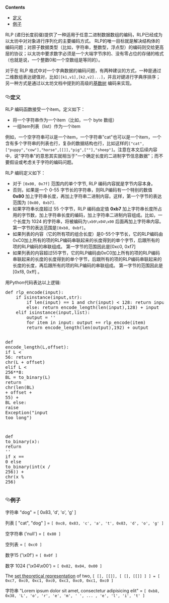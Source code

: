 <!-- TITLE: RLP -->

<p><strong>Contents</strong></p>
<ul>
<li><a href="#%E5%AE%9A%E4%B9%89">定义</a></li>
<li><a href="#%E4%BE%8B%E5%AD%90">例子</a></li>
</ul>

<p>RLP (递归长度前缀)提供了一种适用于任意二进制数据数组的编码，RLP已经成为以太坊中对对象进行序列化的主要编码方式。 RLP的唯一目标就是解决结构体的编码问题；对原子数据类型（比如，字符串，整数型，浮点型）的编码则交给更高层的协议；以太坊中要求数字必须是一个大端字节序的、没有零占位的存储的格式（也就是说，一个整数0和一个空数组是等同的）。</p>
<p>对于在 RLP 格式中对一个字典数据的编码问题，有两种建议的方式，一种是通过二维数组表达键值对，比如<code>[[k1,v1],[k2,v2]...]</code>，并且对键进行字典序排序；另一种方式是通过以太坊文档中提到的高级的<a href="https://github.com/ethereum/wiki/wiki/Patricia-Tree">基数树</a> 编码来实现。</p>
<h3>
<a id="user-content-定义" class="anchor" href="#%E5%AE%9A%E4%B9%89" aria-hidden="true"><svg class="octicon octicon-link" viewbox="0 0 16 16" version="1.1" width="16" height="16" aria-hidden="true"><path fill-rule="evenodd" d="M4 9h1v1H4c-1.5 0-3-1.69-3-3.5S2.55 3 4 3h4c1.45 0 3 1.69 3 3.5 0 1.41-.91 2.72-2 3.25V8.59c.58-.45 1-1.27 1-2.09C10 5.22 8.98 4 8 4H4c-.98 0-2 1.22-2 2.5S3 9 4 9zm9-3h-1v1h1c1 0 2 1.22 2 2.5S13.98 12 13 12H9c-.98 0-2-1.22-2-2.5 0-.83.42-1.64 1-2.09V6.25c-1.09.53-2 1.84-2 3.25C6 11.31 7.55 13 9 13h4c1.45 0 3-1.69 3-3.5S14.5 6 13 6z"></path></svg></a>定义</h3>
<p>RLP 编码函数接受一个item。定义如下：</p>
<ul>
<li>将一个字符串作为一个item（比如，一个 byte 数组）</li>
<li>一组item列表（list）作为一个item</li>
</ul>
<p>例如，一个空字符串可以是一个item，一个字符串"cat"也可以是一个item，一个含有多个字符串的列表也行，复杂的数据结构也行，比如这样的<code>["cat",["puppy","cow"],"horse",[[]],"pig",[""],"sheep"]</code>。注意在本文后续内容中，说"字符串"的意思其实就相当于"一个确定长度的二进制字节信息数据"；而不要假设或考虑关于字符的编码问题。</p>
<p>RLP 编码定义如下：</p>
<ul>
<li>对于 <code>[0x00, 0x7f]</code> 范围内的单个字节, RLP 编码内容就是字节内容本身。</li>
<li>否则，如果是一个 0-55 字节长的字符串，则RLP编码有一个特别的数值 <strong>0x80</strong> 加上字符串长度，再加上字符串二进制内容。这样，第一个字节的表达范围为 <code>[0x80, 0xb7]</code>.</li>
<li>如果字符串长度超过 55 个字节，RLP 编码由定值 <strong>0xb7</strong> 加上字符串长度所占用的字节数，加上字符串长度的编码，加上字符串二进制内容组成。比如，一个长度为 1024 的字符串，将被编码为<code>\xb9\x04\x00</code> 后面再加上字符串内容。第一字节的表达范围是<code>[0xb8, 0xbf]</code>。</li>
<li>如果列表的内容（它的所有项的组合长度）是0-55个字节长，它的RLP编码由0xC0加上所有的项的RLP编码串联起来的长度得到的单个字节，后跟所有的项的RLP编码的串联组成。 第一字节的范围因此是[0xc0, 0xf7]</li>
<li>如果列表的内容超过55字节，它的RLP编码由0xC0加上所有的项的RLP编码串联起来的长度的长度得到的单个字节，后跟所有的项的RLP编码串联起来的长度的长度，再后跟所有的项的RLP编码的串联组成。 第一字节的范围因此是[0xf8, 0xff] 。</li>
</ul>
<p>用Python代码表达以上逻辑:</p>
<div class="highlight highlight-source-python"><pre><span class="pl-k">def</span> <span class="pl-en">rlp_encode</span>(<span class="pl-smi">input</span>):
    <span class="pl-k">if</span> <span class="pl-c1">isinstance</span>(<span class="pl-c1">input</span>,<span class="pl-c1">str</span>):
        <span class="pl-k">if</span> <span class="pl-c1">len</span>(<span class="pl-c1">input</span>) <span class="pl-k">==</span> <span class="pl-c1">1</span> <span class="pl-k">and</span> <span class="pl-c1">chr</span>(<span class="pl-c1">input</span>) <span class="pl-k">&lt;</span> <span class="pl-c1">128</span>: <span class="pl-k">return</span> <span class="pl-c1">input</span>
        <span class="pl-k">else</span>: <span class="pl-k">return</span> encode_length(<span class="pl-c1">len</span>(<span class="pl-c1">input</span>),<span class="pl-c1">128</span>) <span class="pl-k">+</span> <span class="pl-c1">input</span>
    <span class="pl-k">elif</span> <span class="pl-c1">isinstance</span>(<span class="pl-c1">input</span>,<span class="pl-c1">list</span>):
        output <span class="pl-k">=</span> <span class="pl-s"><span class="pl-pds">'</span><span class="pl-pds">'</span></span>
        <span class="pl-k">for</span> item <span class="pl-k">in</span> <span class="pl-c1">input</span>: output <span class="pl-k">+=</span> rlp_encode(item)
        <span class="pl-k">return</span> encode_length(<span class="pl-c1">len</span>(output),<span class="pl-c1">192</span>) <span class="pl-k">+</span> output

<span class="pl-k">def</span> <span class="pl-en">encode_length</span>(<span class="pl-smi">L</span>,<span class="pl-smi">offset</span>):
    <span class="pl-k">if</span> L <span class="pl-k">&lt;</span> <span class="pl-c1">56</span>:
         <span class="pl-k">return</span> <span class="pl-c1">chr</span>(L <span class="pl-k">+</span> offset)
    <span class="pl-k">elif</span> L <span class="pl-k">&lt;</span> <span class="pl-c1">256</span><span class="pl-k">**</span><span class="pl-c1">8</span>:
         <span class="pl-c1">BL</span> <span class="pl-k">=</span> to_binary(L)
         <span class="pl-k">return</span> <span class="pl-c1">chr</span>(<span class="pl-c1">len</span>(<span class="pl-c1">BL</span>) <span class="pl-k">+</span> offset <span class="pl-k">+</span> <span class="pl-c1">55</span>) <span class="pl-k">+</span> <span class="pl-c1">BL</span>
    <span class="pl-k">else</span>:
         <span class="pl-k">raise</span> <span class="pl-c1">Exception</span>(<span class="pl-s"><span class="pl-pds">"</span>input too long<span class="pl-pds">"</span></span>)

<span class="pl-k">def</span> <span class="pl-en">to_binary</span>(<span class="pl-smi">x</span>):
    <span class="pl-k">return</span> <span class="pl-s"><span class="pl-pds">'</span><span class="pl-pds">'</span></span> <span class="pl-k">if</span> x <span class="pl-k">==</span> <span class="pl-c1">0</span> <span class="pl-k">else</span> to_binary(<span class="pl-c1">int</span>(x <span class="pl-k">/</span> <span class="pl-c1">256</span>)) <span class="pl-k">+</span> <span class="pl-c1">chr</span>(x <span class="pl-k">%</span> <span class="pl-c1">256</span>)</pre></div>
<h3>
<a id="user-content-例子" class="anchor" href="#%E4%BE%8B%E5%AD%90" aria-hidden="true"><svg class="octicon octicon-link" viewbox="0 0 16 16" version="1.1" width="16" height="16" aria-hidden="true"><path fill-rule="evenodd" d="M4 9h1v1H4c-1.5 0-3-1.69-3-3.5S2.55 3 4 3h4c1.45 0 3 1.69 3 3.5 0 1.41-.91 2.72-2 3.25V8.59c.58-.45 1-1.27 1-2.09C10 5.22 8.98 4 8 4H4c-.98 0-2 1.22-2 2.5S3 9 4 9zm9-3h-1v1h1c1 0 2 1.22 2 2.5S13.98 12 13 12H9c-.98 0-2-1.22-2-2.5 0-.83.42-1.64 1-2.09V6.25c-1.09.53-2 1.84-2 3.25C6 11.31 7.55 13 9 13h4c1.45 0 3-1.69 3-3.5S14.5 6 13 6z"></path></svg></a>例子</h3>
<p>字符串 "dog" = [ 0x83, 'd', 'o', 'g' ]</p>
<p>列表 [ "cat", "dog" ] = <code>[ 0xc8, 0x83, 'c', 'a', 't', 0x83, 'd', 'o', 'g' ]</code></p>
<p>空字符串 ('null') = <code>[ 0x80 ]</code></p>
<p>空列表 = <code>[ 0xc0 ]</code></p>
<p>数字15 ('\x0f') = <code>[ 0x0f ]</code></p>
<p>数字 1024 ('\x04\x00') = <code>[ 0x82, 0x04, 0x00 ]</code></p>
<p>The <a href="http://en.wikipedia.org/wiki/Set-theoretic_definition_of_natural_numbers" rel="nofollow">set theoretical representation</a> of two, <code>[ [], [[]], [ [], [[]] ] ] = [ 0xc7, 0xc0, 0xc1, 0xc0, 0xc3, 0xc0, 0xc1, 0xc0 ]</code></p>
<p>字符串 "Lorem ipsum dolor sit amet, consectetur adipisicing elit" = <code>[ 0xb8, 0x38, 'L', 'o', 'r', 'e', 'm', ' ', ... , 'e', 'l', 'i', 't' ]</code></p>